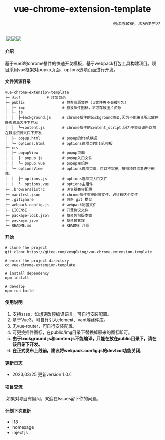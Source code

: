<h1 align="center"> vue-chrome-extension-template</h1><h6 align="right">————向优秀致敬，向榜样学习</h6>

​											![](https://img.shields.io/badge/license-Mulan_PSL_v2-blueviolet)![](https://img.shields.io/badge/chrome_extension-v1.0.0-blueviolet)![](https://img.shields.io/badge/Vue3-webpack-blueviolet)

#### 介绍

​	基于vue3的chrome插件的快速开发模板，基于webpack打包工具构建项目。项目采用vue框架对popup页面、options选项页面进行开发。

#### 文件资源目录
```
vue-chrome-extension-template
├─ dist            # 打包目录
├─ public                 # 静态资源文件（该文件夹不会被打包）
│  ├─ img				  # 存放插件图标，亦可存放图片资源
│  ├─ js
│  │  ├─background.js	  # chrome插件的background页面,因为不能编译所以放在静态资源文件下开发
│  │  └─content.js		  # chrome插件的content_script,因为不能编译所以放在静态资源文件下开发
│  ├─ popup.html		  # popup的html模板	
│  └─ options.html        # options选项页的html模板	
├─ src
│  ├─ popupView           # popup页面
│  │  ├─ popup.js		  # popup入口文件	
│  │  └─ popup.vue	 	  # popup主组件
│  └─ optionsView         # options选项页面，可以不需要，按照项目需求进行删减。
│  │  ├─ options.js		  # options选项页入口文件
│  │  └─ options.vue	  # options主组件 
├─ .browserslistrc 		  # 浏览器兼容配置
├─ manifest.json		  # chrome插件重要配置文件，必须有这个文件
├─ .gitignore             # 忽略 git 提交
├─ webpack.config.js      # webpack配置文件
├─ LICENSE                # 开源协议文件
├─ package-lock.json      # 依赖包包版本锁
├─ package.json           # 依赖包管理
└─ README.md              # README 介绍

```

#### 开始

```
# clone the project
git clone https://gitee.com/zengGking/vue-chrome-extension-template

# enter the project directory
cd vue-chrome-extension-template

# install dependency
npm install

# develop
npm run build
```

#### 使用说明

1.  支持sass，如想更改预编译语言，可自行安装配置。
2.  基于Vue3，可自行引入element、vant等组件库。
3.  无vue-router，可自行安装配置。
4.  可更换插件图标，在public/img目录下替换掉原来的图标即可。
5.  **由于background.js和conten.js不能编译，只能在放在public目录下，请在该目录下开发。**
6.  **在正式发布上线前，建议将webpack.config.js的devtool功能关闭**。

#### 更新日志

- 2023/03/25 	更新version 1.0.0

#### 项目交流

​	如果对项目有疑问，欢迎在Issues留下你的问题。

#### 计划下次更新

- i18
- homepage
- inject.js
